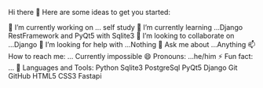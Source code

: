 Hi there 👋
Here are some ideas to get you started:

🔭 I’m currently working on ... self study
🌱 I’m currently learning ...Django RestFramework and PyQt5 with Sqlite3
👯 I’m looking to collaborate on ...Django
🤔 I’m looking for help with ...Nothing
💬 Ask me about ...Anything
📫 How to reach me: ... Currently impossible
😄 Pronouns: ...he/him
⚡ Fun fact: ...
🚀 Languages and Tools:
Python Sqlite3 PostgreSql PyQt5 Django Git GitHub HTML5 CSS3 Fastapi
